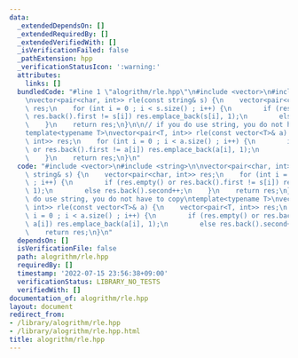 ```yaml
---
data:
  _extendedDependsOn: []
  _extendedRequiredBy: []
  _extendedVerifiedWith: []
  _isVerificationFailed: false
  _pathExtension: hpp
  _verificationStatusIcon: ':warning:'
  attributes:
    links: []
  bundledCode: "#line 1 \"alogrithm/rle.hpp\"\n#include <vector>\n#include <string>\n\
    \nvector<pair<char, int>> rle(const string& s) {\n    vector<pair<char, int>>\
    \ res;\n    for (int i = 0 ; i < s.size() ; i++) {\n        if (res.empty() or\
    \ res.back().first != s[i]) res.emplace_back(s[i], 1);\n        else res.back().second++;\n\
    \    }\n    return res;\n}\n\n// if you do use string, you do not have to copy\n\
    template<typename T>\nvector<pair<T, int>> rle(const vector<T>& a) {\n    vector<pair<T,\
    \ int>> res;\n    for (int i = 0 ; i < a.size() ; i++) {\n        if (res.empty()\
    \ or res.back().first != a[i]) res.emplace_back(a[i], 1);\n        else res.back().second++;\n\
    \    }\n    return res;\n}\n"
  code: "#include <vector>\n#include <string>\n\nvector<pair<char, int>> rle(const\
    \ string& s) {\n    vector<pair<char, int>> res;\n    for (int i = 0 ; i < s.size()\
    \ ; i++) {\n        if (res.empty() or res.back().first != s[i]) res.emplace_back(s[i],\
    \ 1);\n        else res.back().second++;\n    }\n    return res;\n}\n\n// if you\
    \ do use string, you do not have to copy\ntemplate<typename T>\nvector<pair<T,\
    \ int>> rle(const vector<T>& a) {\n    vector<pair<T, int>> res;\n    for (int\
    \ i = 0 ; i < a.size() ; i++) {\n        if (res.empty() or res.back().first !=\
    \ a[i]) res.emplace_back(a[i], 1);\n        else res.back().second++;\n    }\n\
    \    return res;\n}\n"
  dependsOn: []
  isVerificationFile: false
  path: alogrithm/rle.hpp
  requiredBy: []
  timestamp: '2022-07-15 23:56:38+09:00'
  verificationStatus: LIBRARY_NO_TESTS
  verifiedWith: []
documentation_of: alogrithm/rle.hpp
layout: document
redirect_from:
- /library/alogrithm/rle.hpp
- /library/alogrithm/rle.hpp.html
title: alogrithm/rle.hpp
---
```

